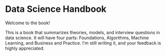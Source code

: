 # Data Science Handbook

Welcome to the book!

This is a book that summarizes theories, models, and interview questions in data science. It will have four parts: Foundations, Algorithms, Machine Learning, and Business and Practice. I'm still writing it, and your feedback is highly appreciated.
